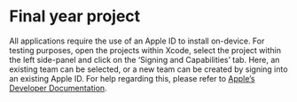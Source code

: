 # Final year project

All applications require the use of an Apple ID to install on-device. For testing purposes, open the projects within Xcode, select the project within the left side-panel and click on the ‘Signing and Capabilities’ tab. Here, an existing team can be selected, or a new team can be created by signing into an existing Apple ID. For help regarding this, please refer to [Apple’s Developer Documentation](https://help.apple.com/xcode/mac/current/#/dev60b6fbbc7). 
